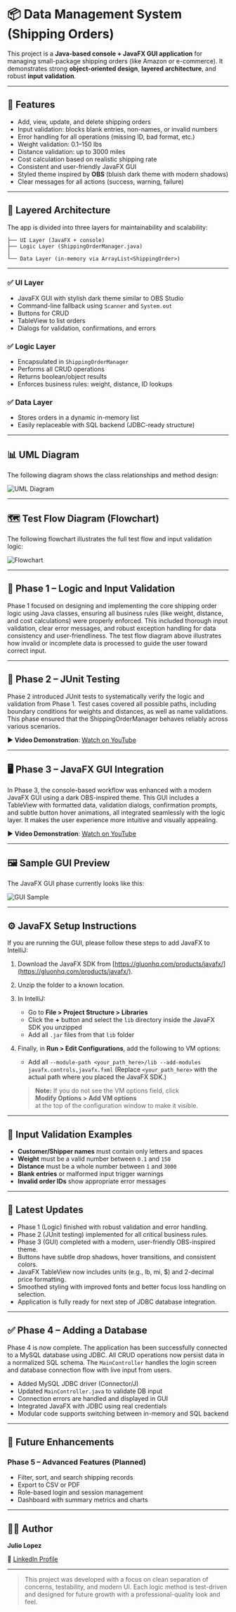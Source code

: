 # 📦 Data Management System (Shipping Orders)

This project is a **Java-based console + JavaFX GUI application** for managing small-package shipping orders (like Amazon or e-commerce). It demonstrates strong **object-oriented design**, **layered architecture**, and robust **input validation**.

---

## 🚀 Features

- Add, view, update, and delete shipping orders
- Input validation: blocks blank entries, non-names, or invalid numbers
- Error handling for all operations (missing ID, bad format, etc.)
- Weight validation: 0.1–150 lbs
- Distance validation: up to 3000 miles
- Cost calculation based on realistic shipping rate
- Consistent and user-friendly JavaFX GUI
- Styled theme inspired by **OBS** (bluish dark theme with modern shadows)
- Clear messages for all actions (success, warning, failure)

---

## 📐 Layered Architecture

The app is divided into three layers for maintainability and scalability:

```
├── UI Layer (JavaFX + console)
├── Logic Layer (ShippingOrderManager.java)
│
└── Data Layer (in-memory via ArrayList<ShippingOrder>)
```

---

### ✅ UI Layer
- JavaFX GUI with stylish dark theme similar to OBS Studio
- Command-line fallback using `Scanner` and `System.out`
- Buttons for CRUD
- TableView to list orders
- Dialogs for validation, confirmations, and errors

### ✅ Logic Layer
- Encapsulated in `ShippingOrderManager`
- Performs all CRUD operations
- Returns boolean/object results
- Enforces business rules: weight, distance, ID lookups

### ✅ Data Layer
- Stores orders in a dynamic in-memory list
- Easily replaceable with SQL backend (JDBC-ready structure)

---

## 📊 UML Diagram

The following diagram shows the class relationships and method design:

![UML Diagram](UML/UML_Latest.jpeg)

---

## 🗺️ Test Flow Diagram (Flowchart)

The following flowchart illustrates the full test flow and input validation logic:

![Flowchart](UML/FlowChartFinal.svg)

---

## 🧪 Phase 1 – Logic and Input Validation

Phase 1 focused on designing and implementing the core shipping order logic using Java classes, ensuring all business rules (like weight, distance, and cost calculations) were properly enforced. This included thorough input validation, clear error messages, and robust exception handling for data consistency and user-friendliness. The test flow diagram above illustrates how invalid or incomplete data is processed to guide the user toward correct input.

---

## 🧪 Phase 2 – JUnit Testing

Phase 2 introduced JUnit tests to systematically verify the logic and validation from Phase 1. Test cases covered all possible paths, including boundary conditions for weights and distances, as well as name validations. This phase ensured that the ShippingOrderManager behaves reliably across various scenarios.

▶️ **Video Demonstration**: [Watch on YouTube](https://www.youtube.com/watch?v=42L02K4EYRU)

---

## 🖥️ Phase 3 – JavaFX GUI Integration

In Phase 3, the console-based workflow was enhanced with a modern JavaFX GUI using a dark OBS-inspired theme. This GUI includes a TableView with formatted data, validation dialogs, confirmation prompts, and subtle button hover animations, all integrated seamlessly with the logic layer. It makes the user experience more intuitive and visually appealing.

▶️ **Video Demonstration**: [Watch on YouTube](https://www.youtube.com/watch?v=EZ-ITMU57j8)

---

## 🖼️ Sample GUI Preview

The JavaFX GUI phase currently looks like this:

![GUI Sample](UML/GUI.png)

---

## ⚙️ JavaFX Setup Instructions

If you are running the GUI, please follow these steps to add JavaFX to IntelliJ:

1. Download the JavaFX SDK from [https://gluonhq.com/products/javafx/](https://gluonhq.com/products/javafx/).
2. Unzip the folder to a known location.
3. In IntelliJ:
    - Go to **File > Project Structure > Libraries**
    - Click the **+** button and select the `lib` directory inside the JavaFX SDK you unzipped
    - Add all `.jar` files from that `lib` folder
4. Finally, in **Run > Edit Configurations**, add the following to VM options:
    - Add all `--module-path <your_path_here>/lib --add-modules javafx.controls,javafx.fxml` (Replace `<your_path_here>` with the actual path where you placed the JavaFX SDK.)

    > **Note:** If you do not see the VM options field, click  
    > **Modify Options > Add VM options**  
    > at the top of the configuration window to make it visible.

---

## 🧠 Input Validation Examples

- **Customer/Shipper names** must contain only letters and spaces
- **Weight** must be a valid number between `0.1` and `150`
- **Distance** must be a whole number between `1` and `3000`
- **Blank entries** or malformed input trigger warnings
- **Invalid order IDs** show appropriate error messages

---

## 📝 Latest Updates

- Phase 1 (Logic) finished with robust validation and error handling.
- Phase 2 (JUnit testing) implemented for all critical business rules.
- Phase 3 (GUI) completed with a modern, user-friendly OBS-inspired theme.
- Buttons have subtle drop shadows, hover transitions, and consistent colors.
- JavaFX TableView now includes units (e.g., lb, mi, $) and 2-decimal price formatting.
- Smoothed styling with improved fonts and better focus loss handling on selection.
- Application is fully ready for next step of JDBC database integration.

---


## ✅ Phase 4 – Adding a Database

Phase 4 is now complete. The application has been successfully connected to a MySQL database using JDBC. All CRUD operations now persist data in a normalized SQL schema. The `MainController` handles the login screen and database connection flow with live input from users.

- Added MySQL JDBC driver (Connector/J)
- Updated `MainController.java` to validate DB input
- Connection errors are handled and displayed in GUI
- Integrated JavaFX with JDBC using real credentials
- Modular code supports switching between in-memory and SQL backend

---

## 🔮 Future Enhancements

### Phase 5 – Advanced Features (Planned)
- Filter, sort, and search shipping records
- Export to CSV or PDF
- Role-based login and session management
- Dashboard with summary metrics and charts

---

## 👨‍💻 Author

**Julio Lopez**

📎 [LinkedIn Profile](https://www.linkedin.com/in/julio-lopez-380937282/)

---

> This project was developed with a focus on clean separation of concerns, testability, and modern UI. Each logic method is test-driven and designed for future growth with a professional-quality look and feel.

